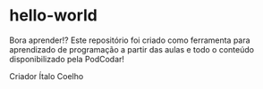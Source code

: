 # hello-world
Bora aprender!?
Este repositório foi criado como ferramenta para aprendizado de programação a partir das aulas e todo o conteúdo disponibilizado pela PodCodar!

Criador
Ítalo Coelho
